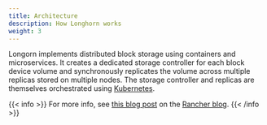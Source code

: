 ```yaml
---
title: Architecture
description: How Longhorn works
weight: 3
---
```


Longorn implements distributed block storage using containers and microservices. It creates a dedicated storage controller for each block device volume and synchronously replicates the volume across multiple replicas stored on multiple nodes. The storage controller and replicas are themselves orchestrated using [Kubernetes](https://kubernetes.io).

{{< info >}}
For more info, see [this blog post](https://rancher.com/blog/2017/announcing-longhorn-microservices-block-storage/) on the [Rancher blog](https://rancher.com/blog).
{{< /info >}}
